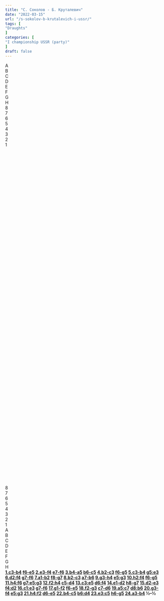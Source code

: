 ```yaml
---
title: "С. Соколов - Б. Круталевич"
date: "2022-03-15"
url: "/s-sokolov-b-krutalevich-i-ussr/"
tags: [
"Draughts"
]
categories: [
"I championship USSR (party)"
]
draft: false
---
```


<!--more-->

<link rel="stylesheet" href="https://use.fontawesome.com/releases/v5.5.0/css/all.css"
          integrity="sha384-B4dIYHKNBt8Bc12p+WXckhzcICo0wtJAoU8YZTY5qE0Id1GSseTk6S+L3BlXeVIU" crossorigin="anonymous">
<div class="flex_div">
    <div>
        <div id="main">
            <div id="header">
                <div></div>
                <div>A</div>
                <div>B</div>
                <div>C</div>
                <div>D</div>
                <div>E</div>
                <div>F</div>
                <div>G</div>
                <div>H</div>
                <div></div>
            </div>
            <div id="content">
                <div id="left">
                    <div>8</div>
                    <div>7</div>
                    <div>6</div>
                    <div>5</div>
                    <div>4</div>
                    <div>3</div>
                    <div>2</div>
                    <div>1</div>
                </div>
                <div id="board">
                    <div>&nbsp;</div>
                    <div>&nbsp;</div>
                    <div>&nbsp;</div>
                    <div>&nbsp;</div>
                    <div>&nbsp;</div>
                    <div>&nbsp;</div>
                    <div>&nbsp;</div>
                    <div>&nbsp;</div>
                    <div>&nbsp;</div>
                    <div>&nbsp;</div>
                    <div>&nbsp;</div>
                    <div>&nbsp;</div>
                    <div>&nbsp;</div>
                    <div>&nbsp;</div>
                    <div>&nbsp;</div>
                    <div>&nbsp;</div>
                    <div>&nbsp;</div>
                    <div>&nbsp;</div>
                    <div>&nbsp;</div>
                    <div>&nbsp;</div>
                    <div>&nbsp;</div>
                    <div>&nbsp;</div>
                    <div>&nbsp;</div>
                    <div>&nbsp;</div>
                    <div>&nbsp;</div>
                    <div>&nbsp;</div>
                    <div>&nbsp;</div>
                    <div>&nbsp;</div>
                    <div>&nbsp;</div>
                    <div>&nbsp;</div>
                    <div>&nbsp;</div>
                    <div>&nbsp;</div>
                    <div>&nbsp;</div>
                    <div>&nbsp;</div>
                    <div>&nbsp;</div>
                    <div>&nbsp;</div>
                    <div>&nbsp;</div>
                    <div>&nbsp;</div>
                    <div>&nbsp;</div>
                    <div>&nbsp;</div>
                    <div>&nbsp;</div>
                    <div>&nbsp;</div>
                    <div>&nbsp;</div>
                    <div>&nbsp;</div>
                    <div>&nbsp;</div>
                    <div>&nbsp;</div>
                    <div>&nbsp;</div>
                    <div>&nbsp;</div>
                    <div>&nbsp;</div>
                    <div>&nbsp;</div>
                    <div>&nbsp;</div>
                    <div>&nbsp;</div>
                    <div>&nbsp;</div>
                    <div>&nbsp;</div>
                    <div>&nbsp;</div>
                    <div>&nbsp;</div>
                    <div>&nbsp;</div>
                    <div>&nbsp;</div>
                    <div>&nbsp;</div>
                    <div>&nbsp;</div>
                    <div>&nbsp;</div>
                    <div>&nbsp;</div>
                    <div>&nbsp;</div>
                    <div>&nbsp;</div>
                </div>
                <div id="right">
                    <div>8</div>
                    <div>7</div>
                    <div>6</div>
                    <div>5</div>
                    <div>4</div>
                    <div>3</div>
                    <div>2</div>
                    <div>1</div>
                </div>
            </div>
            <div id="footer">
                <div></div>
                <div>A</div>
                <div>B</div>
                <div>C</div>
                <div>D</div>
                <div>E</div>
                <div>F</div>
                <div>G</div>
                <div>H</div>
                <div></div>
            </div>
        </div>
        <div class="buttons">
            <i class="fas fa-step-backward" onclick="toStart()"></i>
            <i class="fas fa-chevron-circle-left" onclick="prev()"></i>
            <i class="fas fa-chevron-circle-right" onclick="next()"></i>
            <i class="fas fa-step-forward" onclick="toEnd()"></i>
        </div>
    </div>
    <div id="partyText"><strong><a href="javascript:moveTo(1)">1.c3-b4</a> <a href="javascript:moveTo(2)">f6-e5</a> 
<a href="javascript:moveTo(3)">2.e3-f4</a> <a href="javascript:moveTo(4)">e7-f6</a> 
<a href="javascript:moveTo(5)">3.b4-a5</a> <a href="javascript:moveTo(6)">b6-c5</a> 
<a href="javascript:moveTo(7)">4.b2-c3</a> <a href="javascript:moveTo(8)">f6-g5</a> 
<a href="javascript:moveTo(9)">5.c3-b4</a> <a href="javascript:moveTo(10)">g5:e3</a> 
<a href="javascript:moveTo(11)">6.d2:f4</a> <a href="javascript:moveTo(12)">g7-f6</a> 
<a href="javascript:moveTo(13)">7.a1-b2</a> <a href="javascript:moveTo(14)">f8-g7</a> 
<a href="javascript:moveTo(15)">8.b2-c3</a> <a href="javascript:moveTo(16)">a7-b6</a> 
<a href="javascript:moveTo(17)">9.g3-h4</a> <a href="javascript:moveTo(18)">e5:g3</a> 
<a href="javascript:moveTo(19)">10.h2:f4</a> <a href="javascript:moveTo(20)">f6-g5</a> 
<a href="javascript:moveTo(21)">11.h4:f6</a> <a href="javascript:moveTo(22)">g7:e5:g3</a> 
<a href="javascript:moveTo(23)">12.f2:h4</a> <a href="javascript:moveTo(24)">c5-d4</a> 
<a href="javascript:moveTo(25)">13.c3:e5</a> <a href="javascript:moveTo(26)">d6:f4</a> 
<a href="javascript:moveTo(27)">14.e1-d2</a> <a href="javascript:moveTo(28)">h8-g7</a> 
<a href="javascript:moveTo(29)">15.d2-e3</a> <a href="javascript:moveTo(30)">f4:d2</a> 
<a href="javascript:moveTo(31)">16.c1:e3</a> <a href="javascript:moveTo(32)">g7-f6</a> 
<a href="javascript:moveTo(33)">17.g1-f2</a> <a href="javascript:moveTo(34)">f6-e5</a> 
<a href="javascript:moveTo(35)">18.f2-g3</a> <a href="javascript:moveTo(36)">c7-d6</a> 
<a href="javascript:moveTo(37)">19.a5:c7</a> <a href="javascript:moveTo(38)">d8:b6</a> 
<a href="javascript:moveTo(39)">20.g3-f4</a> <a href="javascript:moveTo(40)">e5:g3</a> 
<a href="javascript:moveTo(41)">21.h4:f2</a> <a href="javascript:moveTo(42)">d6-e5</a> 
<a href="javascript:moveTo(43)">22.b4-c5</a> <a href="javascript:moveTo(44)">b6:d4</a> 
<a href="javascript:moveTo(45)">23.e3:c5</a> <a href="javascript:moveTo(46)">h6-g5</a> 
<a href="javascript:moveTo(47)">24.a3-b4</a> &frac12;&ndash;&frac12;</strong>
    </div>
</div>
<script type="text/javascript" src="/js/party.js"></script>
